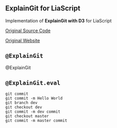 <!--
author:   Yannik Höll

email:    labruzzler@gmail.com

version:  0.0.1

language: en

narrator: US English Female

dark: true

@ExplainGit: @ExplainGit_(@uid,```@0```)

@ExplainGit_
<iframe width=100% height=600px id="explain_@0"></iframe>

<script>
  const url = 'https://kokokotlin.github.io/';

  const frame = document.getElementById("explain_@0");
  frame.contentWindow.location.reload(true);
  frame.contentWindow.location.replace(url);

  "LIA: stop"
</script>
@end

@ExplainGit.eval: @ExplainGit._eval_(@uid,```@0```)

@ExplainGit._eval_
<iframe width=100% height=600px id="eval_@0"></iframe>
<script>
  const input = `@1`.replace(/\n/g, "|");

  const url = 'https://kokokotlin.github.io/#' + input;

  const frame = document.getElementById("eval_@0");
  frame.contentWindow.location.reload(true);
  frame.contentWindow.location.replace(url);

  "LIA: stop"
</script>
@end

-->

## ExplainGit for LiaScript

Implementation of __ExplainGit with D3__ for LiaScript

[Original Source Code](https://github.com/onlywei/explain-git-with-d3)

[Original Website](https://onlywei.github.io/explain-git-with-d3/)

## `@ExplainGit`

@ExplainGit

## `@ExplainGit.eval`

``` text @ExplainGit.eval
git commit
git commit -m Hello World
git branch dev
git checkout dev
git commit -m dev commit
git checkout master
git commit -m master commit
```
